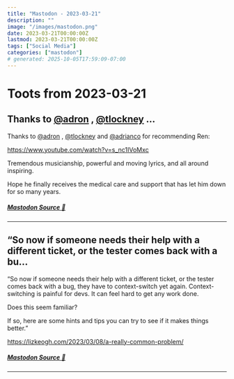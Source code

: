 ```yaml
---
title: "Mastodon - 2023-03-21"
description: ""
image: "/images/mastodon.png"
date: 2023-03-21T00:00:00Z
lastmod: 2023-03-21T00:00:00Z
tags: ["Social Media"]
categories: ["mastodon"]
# generated: 2025-10-05T17:59:09-07:00
---
```


# Toots from 2023-03-21

## Thanks to [@adron](https://metalhead.club/@adron) , [@tlockney](https://fosstodon.org/@tlockney) ...

Thanks to [@adron](https://metalhead.club/@adron) , [@tlockney](https://fosstodon.org/@tlockney) and [@adrianco](https://mastodon.social/@adrianco) for recommending Ren:

<https://www.youtube.com/watch?v=s_nc1IVoMxc>

Tremendous musicianship, powerful and moving lyrics, and all around inspiring.

Hope he finally receives the medical care and support that has let him down for so many years.

##### [Mastodon Source 🐘](https://hachyderm.io/@mweagle/110062462535911920)

---

## “So now if someone needs their help with a different ticket, or the tester comes back with a bu...

“So now if someone needs their help with a different ticket, or the tester comes back with a bug, they have to context-switch yet again. Context-switching is painful for devs. It can feel hard to get any work done.

Does this seem familiar?

If so, here are some hints and tips you can try to see if it makes things better.”

<https://lizkeogh.com/2023/03/08/a-really-common-problem/>

##### [Mastodon Source 🐘](https://hachyderm.io/@mweagle/110058981376572472)

---

